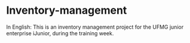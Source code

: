 # Inventory-management
In English: This is an inventory management project for the UFMG junior enterprise iJunior, during the training week. 
